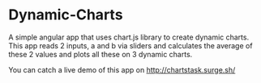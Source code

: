 # Dynamic-Charts

A simple angular app that uses chart.js library to create dynamic charts.
This app reads 2 inputs, a and b via sliders and calculates the average of these 2 values and plots all these on 3 dynamic charts.

You can catch a live demo of this app on http://chartstask.surge.sh/
